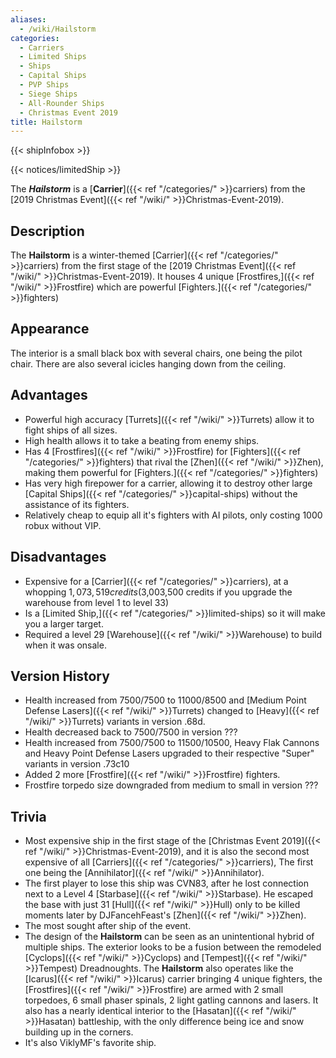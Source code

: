```yaml
---
aliases:
  - /wiki/Hailstorm
categories:
  - Carriers
  - Limited Ships
  - Ships
  - Capital Ships
  - PVP Ships
  - Siege Ships
  - All-Rounder Ships
  - Christmas Event 2019
title: Hailstorm
---
```


{{< shipInfobox >}}

{{< notices/limitedShip >}}

The **_Hailstorm_** is a [**Carrier**]({{< ref "/categories/" >}}carriers) from the [2019 Christmas Event]({{< ref "/wiki/" >}}Christmas-Event-2019).

## Description

The **Hailstorm** is a winter-themed [Carrier]({{< ref "/categories/" >}}carriers) from the first stage of the [2019 Christmas Event]({{< ref "/wiki/" >}}Christmas-Event-2019). It houses 4 unique [Frostfires,]({{< ref "/wiki/" >}}Frostfire) which are powerful [Fighters.]({{< ref "/categories/" >}}fighters)

## Appearance

The interior is a small black box with several chairs, one being the pilot chair. There are also several icicles hanging down from the ceiling.

## Advantages

- Powerful high accuracy [Turrets]({{< ref "/wiki/" >}}Turrets) allow it to fight ships of all sizes.
- High health allows it to take a beating from enemy ships.
- Has 4 [Frostfires]({{< ref "/wiki/" >}}Frostfire) for [Fighters]({{< ref "/categories/" >}}fighters) that rival the [Zhen]({{< ref "/wiki/" >}}Zhen), making them powerful for [Fighters.]({{< ref "/categories/" >}}fighters)
- Has very high firepower for a carrier, allowing it to destroy other large [Capital Ships]({{< ref "/categories/" >}}capital-ships) without the assistance of its fighters.
- Relatively cheap to equip all it's fighters with AI pilots, only costing 1000 robux without VIP.

## Disadvantages

- Expensive for a [Carrier]({{< ref "/categories/" >}}carriers), at a whopping $1,073,519 credits ($3,003,500 credits if you upgrade the warehouse from level 1 to level 33)
- Is a [Limited Ship,]({{< ref "/categories/" >}}limited-ships) so it will make you a larger target.
- Required a level 29 [Warehouse]({{< ref "/wiki/" >}}Warehouse) to build when it was onsale.

## Version History

- Health increased from 7500/7500 to 11000/8500 and [Medium Point Defense Lasers]({{< ref "/wiki/" >}}Turrets) changed to [Heavy]({{< ref "/wiki/" >}}Turrets) variants in version .68d.
- Health decreased back to 7500/7500 in version ???
- Health increased from 7500/7500 to 11500/10500, Heavy Flak Cannons and Heavy Point Defense Lasers upgraded to their respective "Super" variants in version .73c10
- Added 2 more [Frostfire]({{< ref "/wiki/" >}}Frostfire) fighters.
- Frostfire torpedo size downgraded from medium to small in version ???

## Trivia

- Most expensive ship in the first stage of the [Christmas Event 2019]({{< ref "/wiki/" >}}Christmas-Event-2019), and it is also the second most expensive of all [Carriers]({{< ref "/categories/" >}}carriers), The first one being the [Annihilator]({{< ref "/wiki/" >}}Annihilator).
- The first player to lose this ship was CVN83, after he lost connection next to a Level 4 [Starbase]({{< ref "/wiki/" >}}Starbase). He escaped the base with just 31 [Hull]({{< ref "/wiki/" >}}Hull) only to be killed moments later by DJFancehFeast's [Zhen]({{< ref "/wiki/" >}}Zhen).
- The most sought after ship of the event.
- The design of the **Hailstorm** can be seen as an unintentional hybrid of multiple ships. The exterior looks to be a fusion between the remodeled [Cyclops]({{< ref "/wiki/" >}}Cyclops) and [Tempest]({{< ref "/wiki/" >}}Tempest) Dreadnoughts. The **Hailstorm** also operates like the [Icarus]({{< ref "/wiki/" >}}Icarus) carrier bringing 4 unique fighters, the [Frostfires]({{< ref "/wiki/" >}}Frostfire) are armed with 2 small torpedoes, 6 small phaser spinals, 2 light gatling cannons and lasers. It also has a nearly identical interior to the [Hasatan]({{< ref "/wiki/" >}}Hasatan) battleship, with the only difference being ice and snow building up in the corners.
- It's also ViklyMF's favorite ship.
